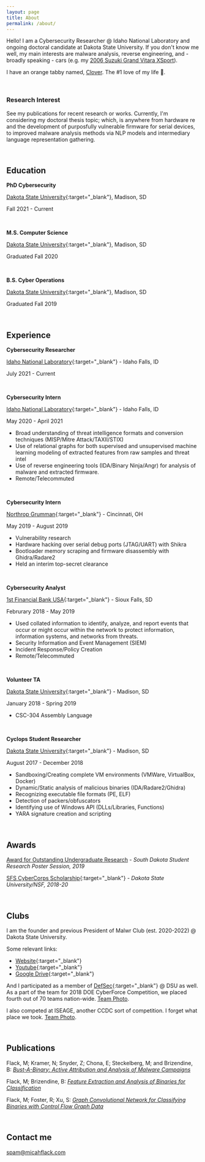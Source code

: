 ```yaml
---
layout: page
title: About
permalink: /about/
---
```


Hello! I am a Cybersecurity Researcher @ Idaho National Laboratory and ongoing doctoral candidate at Dakota State University. If you don't know me well, my main interests are malware analysis, reverse engineering, and - broadly speaking - cars (e.g. my [2006 Suzuki Grand Vitara XSport](images/ABOUT/suzuki.jpg)).

I have an orange tabby named, [Clover](images/ABOUT/clover.jpg). The #1 love of my life 🦁.

&nbsp;
&nbsp;

### Research Interest

See my publications for recent research or works. Currently, I'm considering my doctoral thesis topic; which, is anywhere from hardware re and the development of purposfully vulnerable firmware for serial devices, to improved malware analysis methods via NLP models and intermediary language representation gathering.

&nbsp;
&nbsp;

## Education

**PhD Cybersecurity**

[Dakota State University](https://www.dsu.edu/){:target="_blank"}, Madison, SD

Fall 2021 - Current

&nbsp;

**M.S. Computer Science**

[Dakota State University](https://www.dsu.edu/){:target="_blank"}, Madison, SD

Graduated Fall 2020

&nbsp;

**B.S. Cyber Operations**

[Dakota State University](https://www.dsu.edu/){:target="_blank"}, Madison, SD

Graduated Fall 2019

&nbsp;
&nbsp;

## Experience

**Cybersecurity Researcher**

[Idaho National Laboratory](https://inl.gov/){:target="_blank"} - Idaho Falls, ID

July 2021 - Current

&nbsp;


**Cybersecurity Intern**

[Idaho National Laboratory](https://inl.gov/){:target="_blank"} - Idaho Falls, ID

May 2020 - April 2021

* Broad understanding of threat intelligence formats and conversion techniques (MISP/Mitre Attack/TAXII/STIX)
* Use of relational graphs for both supervised and unsupervised machine learning modeling of extracted features from raw samples and threat intel
* Use of reverse engineering tools (IDA/Binary Ninja/Angr) for analysis of malware and extracted firmware.
* Remote/Telecommuted

&nbsp;

**Cybersecurity Intern**

[Northrop Grumman](https://www.northropgrumman.com/){:target="_blank"} - Cincinnati, OH

May 2019 - August 2019

* Vulnerability research
* Hardware hacking over serial debug ports (JTAG/UART) with Shikra
* Bootloader memory scraping and firmware disassembly with Ghidra/Radare2
* Held an interim top-secret clearance

&nbsp;

**Cybersecurity Analyst**

[1st Financial Bank USA](https://www.1fbusa.com/fscm/){:target="_blank"} - Sioux Falls, SD

Februrary 2018 - May 2019

* Used collated information to identify, analyze, and report events that occur or might occur within the network to protect information, information systems, and networks from threats.
* Security Information and Event Management (SIEM)
* Incident Response/Policy Creation
* Remote/Telecommuted

&nbsp;
  
**Volunteer TA**

[Dakota State University](https://www.dsu.edu/){:target="_blank"} - Madison, SD

January 2018 - Spring 2019

* CSC-304 Assembly Language

&nbsp;
  
**Cyclops Student Researcher**

[Dakota State University](https://www.dsu.edu/){:target="_blank"} - Madison, SD

August 2017 - December 2018

* Sandboxing/Creating complete VM environments (VMWare, VirtualBox, Docker)
* Dynamic/Static analysis of malicious binaries (IDA/Radare2/Ghidra)
* Recognizing executable file formats (PE, ELF)
* Detection of packers/obfuscators
* Identifying use of Windows API (DLLs/Libraries, Functions)
* YARA signature creation and scripting

&nbsp;
&nbsp;

## Awards

[Award for Outstanding Undergraduate Research](images/ABOUT/SRI2019.jpg) - *South Dakota Student Research Poster Session, 2019*

[SFS CyberCorps Scholarship](https://www.sfs.opm.gov/Overview-History.aspx){:target="_blank"} - *Dakota State University/NSF, 2018-20*

&nbsp;
&nbsp;
  
## Clubs

I am the founder and previous President of Malwr Club (est. 2020-2022) @ Dakota State University. 

Some relevant links:

* [Website](https://malwr.club){:target="_blank"}
* [Youtube](https://youtube.malwr.club){:target="_blank"}
* [Google Drive](https://drive.malwr.club){:target="_blank"}

And I participated as a member of [DefSec](https://defsec.club/){:target="_blank"} @ DSU as well. As a part of the team for 2018 DOE CyberForce Competition, we placed fourth out of 70 teams nation-wide. [Team Photo](images/ABOUT/cyberforce.jpg).

I also competed at ISEAGE, another CCDC sort of competition. I forget what place we took. [Team Photo](images/ABOUT/ISEAGE.jpg).

&nbsp;
&nbsp;

## Publications

Flack, M; Kramer, N; Snyder, Z; Chona, E; Steckelberg, M; and Brizendine, B: [*Bust-A-Binary: Active Attribution and Analysis of Malware Campaigns*](docs/bust-a-binary.png)

Flack, M; Brizendine, B: [*Feature Extraction and Analysis of Binaries for Classification*](docs/feature-extraction.png)

Flack, M; Foster, R; Xu, S: [*Graph Convolutional Network for Classifying Binaries with Control Flow Graph Data*](docs/final-draft.pdf)

&nbsp;
&nbsp;

## Contact me

[spam@micahflack.com](mailto:spam@micahflack.com)